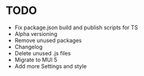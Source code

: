 # TODO

* Fix package.json build and publish scripts for TS
* Alpha versioning
* Remove unused packages
* Changelog
* Delete unused .js files
* Migrate to MUI 5
* Add more Settings and style